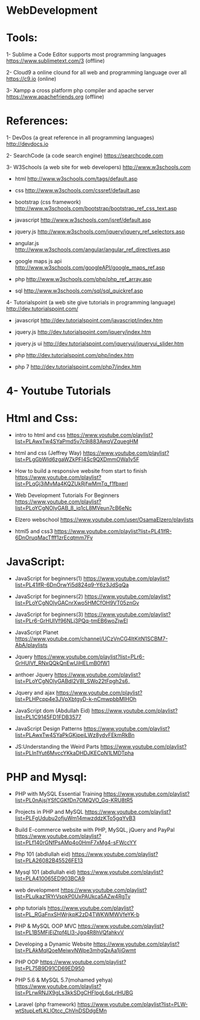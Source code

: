 # WebDevelopment

# Tools:
   
   1- Sublime a Code Editor supports most programming languages https://www.sublimetext.com/3 (offline)
  
   2- Cloud9 a online clound for all web and programming language over all  https://c9.io (online)
  
   3- Xampp a cross platform php compiler and apache server  https://www.apachefriends.org (offline)

# References:
   
1- DevDos (a great reference in all programming languages)  http://devdocs.io
 
2- SearchCode (a code search engine)                       https://searchcode.com
  
3- W3Schools (a web site for web developers) http://www.w3schools.com
   
   - html                       http://www.w3schools.com/tags/default.asp
   
   - css                        http://www.w3schools.com/cssref/default.asp
   
   - bootstrap (css framework)  http://www.w3schools.com/bootstrap/bootstrap_ref_css_text.asp
   
   - javascript                 http://www.w3schools.com/jsref/default.asp
   
   - jquery.js                  http://www.w3schools.com/jquery/jquery_ref_selectors.asp
   
   - angular.js                 http://www.w3schools.com/angular/angular_ref_directives.asp
   
   - google maps js api         http://www.w3schools.com/googleAPI/google_maps_ref.asp
   
   - php                        http://www.w3schools.com/php/php_ref_array.asp
   
   - sql                        http://www.w3schools.com/sql/sql_quickref.asp
   
   
   4- Tutorialspoint (a web site give tutorials in programming language) http://dev.tutorialspoint.com/
  
   - javascript                 http://dev.tutorialspoint.com/javascript/index.htm
   
   - jquery.js                  http://dev.tutorialspoint.com/jquery/index.htm
   
   - jquery.js ui               http://dev.tutorialspoint.com/jqueryui/jqueryui_slider.htm
   
   - php                        http://dev.tutorialspoint.com/php/index.htm
   
   - php 7                      http://dev.tutorialspoint.com/php7/index.htm
   
# 4- Youtube Tutorials
  
# Html and Css:

   - intro to html and css                                   https://www.youtube.com/playlist?list=PLAwxTw4SYaPmd5v7c9i883AwqVZquegHM
    
   - html and css (Jeffrey Way)                              https://www.youtube.com/playlist?list=PLgGbWId6zgaWZkPFI4Sc9QXDmmOWa1v5F
   
   - How to build a responsive website from start to finish  https://www.youtube.com/playlist?list=PLqGj3iMvMa4KQZUkRjfwMmTq_f1fbxerI
   
   - Web Development Tutorials For Beginners                 https://www.youtube.com/playlist?list=PLoYCgNOIyGAB_8_iq1cL8MVeun7cB6eNc
   
   - Elzero webschool                 https://www.youtube.com/user/OsamaElzero/playlists
   
   - html5 and css3                   https://www.youtube.com/playlist?list=PL41lfR-6DnOruqMacTfff1zrEcqtmm7Fv
 
#  JavaScript:
   
   - JavaScript for beginners(1)      https://www.youtube.com/playlist?list=PL41lfR-6DnOrwYi5d824q9-Y6z3JdSgQa
   
   - JavaScript for beginners(2)      https://www.youtube.com/playlist?list=PLoYCgNOIyGACnrXwo5HMCfOH9VT05znGv
   
   - JavaScript for beginners(3)      https://www.youtube.com/playlist?list=PLr6-GrHUlVf96NLj3PQq-tmEB6woZjwEl
   
   - JavaScript Planet                https://www.youtube.com/channel/UCzVnCG4ItKitN1SCBM7-AbA/playlists
    
   - Jquery                           https://www.youtube.com/playlist?list=PLr6-GrHUlVf_RNxQQkQnEwUiHELmB0fW1
   
   - anthoer Jquery                   https://www.youtube.com/playlist?list=PLoYCgNOIyGABdI2V8I_SWo22tFpgh2s6_
    
   - Jquery and ajax                  https://www.youtube.com/playlist?list=PLHPcpp4e3JVpXbtgyD-k-nCmwpbbMIHOh
    
   - JavaScript dom (Abdullah Eid)    https://www.youtube.com/playlist?list=PL1C9145FD1FDB3577
    
   - JavaScript Design Patterns       https://www.youtube.com/playlist?list=PLAwxTw4SYaPkGKjpeiLWz8ydvFEkmRkBn
    
   - JS:Understanding the Weird Parts https://www.youtube.com/playlist?list=PLIn1Yut6MvccYKkaDHDJKECpN1LMDTpha
   
 
# PHP and Mysql:


   - PHP with MySQL Essential Training https://www.youtube.com/playlist?list=PL0nAjsjYSfCGKfDn7OMQVO_Gq-KRU8tR5
    
   - Projects in PHP and MySQL         https://www.youtube.com/playlist?list=PLFgUdubu2ofjuWm14mwzddzKTo5gqYvB3
    
   - Build E-commerce website with PHP, MySQL, jQuery and PayPal https://www.youtube.com/playlist?list=PLf140rGNfPsAMp4o0HmF7xMg4-sFWccYY
  
   - Php 101 (abdlullah eid)            https://www.youtube.com/playlist?list=PLA26082B45526FE13
    
   - Mysql 101 (abdlullah eid)          https://www.youtube.com/playlist?list=PLA410065ED903BCA9
   
   - web development                    https://www.youtube.com/playlist?list=PLulkaz1RYrVspkP0UxPAUkca5AZw4RgTv
   
   - php tutorials                      https://www.youtube.com/playlist?list=PL_RGaFnxSHWrjkpK2zD4TWKWMWVfeYK-b
   
   - PHP & MySQL OOP MVC                https://www.youtube.com/playlist?list=PL1B5MFiEjZtpf4Ll3-Jgq4R8hVQfahkvV
   
   - Developing a Dynamic Website       https://www.youtube.com/playlist?list=PLAkMqlQoeMeiwvNWpe3mhgQxAa1jiGwmt
   
   - PHP OOP                            https://www.youtube.com/playlist?list=PL75B9D91CD69ED950
   
   - PHP 5.6 & MySQL 5.7(mohamed yehya) https://www.youtube.com/playlist?list=PLrwRNJX9gLs3kkSDgCHFlpgL6qLrlHUBG
    
   - Laravel (php framework)            https://www.youtube.com/playlist?list=PLW-wtStupLefLKLlOtcc_ChVnDSDdgEMn
